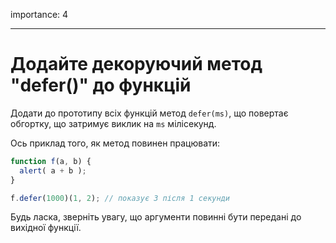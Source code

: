 importance: 4

---

# Додайте декоруючий метод "defer()" до функцій

Додати до прототипу всіх функцій метод `defer(ms)`, що повертає обгортку, що затримує виклик на `ms` мілісекунд.

Ось приклад того, як метод повинен працювати:

```js
function f(a, b) {
  alert( a + b );
}

f.defer(1000)(1, 2); // показує 3 після 1 секунди
```

Будь ласка, зверніть увагу, що аргументи повинні бути передані до вихідної функції.

